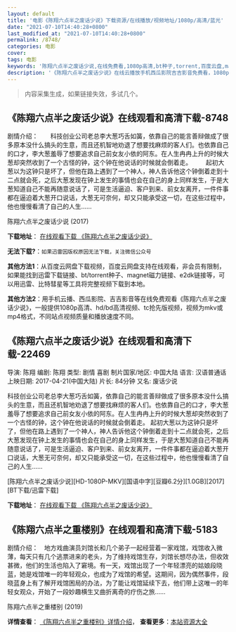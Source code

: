 ```yaml
---
layout: default
title: '电影《陈翔六点半之废话少说》下载资源/在线播放/视频地址/1080p/高清/蓝光'
date: "2021-07-10T14:40:28+0800"
last_modified_at: "2021-07-10T14:40:28+0800"
permalink: /8748/
categories: 电影
cover:
tags: 电影
keywords: '陈翔六点半之废话少说,在线免费看,1080p高清,bt种子,torrent,百度云盘,magnet,磁力链,迅雷下载资源'
description: '《陈翔六点半之废话少说》在线云播放手机西瓜影院吉吉影音免费看，1080p高清bd/hd未删减完整版和tc抢先枪版，mkv/mp4格式，附带bt/torrent种子、magnet/磁力链、百度云盘、网盘资源迅雷下载链接'
---
```


>内容采集生成，如果链接失效，多试几个。


## 《陈翔六点半之废话少说》在线观看和高清下载-8748

剧情介绍：　　科技创业公司老总李大葱巧舌如簧，依靠自己的能言善辩做成了很多原本没什么搞头的生意，而且还机智地劝退了想要找麻烦的客人们。也依靠自己的口才，李大葱羞辱了想要追求自己前女友小依的阿东。在人生冉冉上升的时候大葱却突然收到了一个古怪的钟，这个钟在他说话的时候就会倒着走。 　　起初大葱以为这钟只是坏了，但他在路上遇到了一个神人，神人告诉他这个钟倒着走到十二点就会死，之后大葱发现在钟上发生的事情也会在自己的身上同样发生，于是大葱知道自己不能再随意说话了，可是生活逼迫、客户到来、前女友离开，一件件事都在逼迫着大葱开口说话，大葱无可奈何，却又只能承受这一切，在这些过程中，他也慢慢看清了自己的人生……


陈翔六点半之废话少说 (2017)

**下载地址**： [在线观看下载 《陈翔六点半之废话少说》](https://www.btbtdy.me/btdy/dy10513.html) 


**无法下载?**：`如果迅雷因版权原因无法下载，关注微信公众号 `

**其他方法1**：从百度云网盘下载视频，百度云网盘支持在线观看，非会员有限制，如果能找到迅雷下载链接、bt/torrent种子、magnet磁力链接、e2dk链接等，可以用迅雷、比特彗星等工具将完整视频下载到本地。

**其他方法2**：用手机云播、西瓜影院、吉吉影音等在线免费观看《陈翔六点半之废话少说》，一般提供1080p高清、hd/bd高清视频、tc抢先版视频，视频为mkv或mp4格式，不同站点视频质量和播放速度不同。


## 《陈翔六点半之废话少说》在线观看和高清下载-22469

导演: 陈翔 编剧: 陈翔 类型: 剧情 喜剧 制片国家/地区: 中国大陆 语言: 汉语普通话 上映日期: 2017-04-21(中国大陆) 片长: 84分钟 又名: 废话少说

科技创业公司老总李大葱巧舌如簧，依靠自己的能言善辩做成了很多原本没什么搞头的生意，而且还机智地劝退了想要找麻烦的客人们。也依靠自己的口才，李大葱羞辱了想要追求自己前女友小依的阿东。在人生冉冉上升的时候大葱却突然收到了一个古怪的钟，这个钟在他说话的时候就会倒着走。 起初大葱以为这钟只是坏了，但他在路上遇到了一个神人，神人告诉他这个钟倒着走到十二点就会死，之后大葱发现在钟上发生的事情也会在自己的身上同样发生，于是大葱知道自己不能再随意说话了，可是生活逼迫、客户到来、前女友离开，一件件事都在逼迫着大葱开口说话，大葱无可奈何，却又只能承受这一切，在这些过程中，他也慢慢看清了自己的人生……


[陈翔六点半之废话少说][HD-1080P-MKV][国语中字][豆瓣6.2分][1.0GB][2017][BT下载/迅雷下载]

**下载地址**： [在线观看下载 《陈翔六点半之废话少说》](https://www.btdx8.com/torrent/chenxiangliudianbanzhifeihuashaoshuo_2017.html) 


## 《陈翔六点半之重楼别》在线观看和高清下载-5183

剧情介绍：　地方戏曲演员刘馆长和几个弟子一起经营着一家戏馆，戏馆收入微薄，每天只有几个逃票进来的老头，为了维持戏馆生存，刘馆长想尽办法，但收效甚微，他们的生活也陷入了窘境。有一天，戏馆出现了一个年轻漂亮的姑娘段晓蓝，她是戏馆唯一的年轻观众，也成为了戏馆的希望。这期间，因为偶然事件，段晓蓝身上有了解开戏馆困局的办法，为了能让戏馆延续下去，他们带上这唯一的年轻女观众，开始了一段妙趣横生又曲折离奇的疗伤之旅……


陈翔六点半之重楼别 (2019)

**详情查看**： [《陈翔六点半之重楼别》详情介绍](/movie/5183/)， **查看更多**：[本站资源大全](/movie/t/all/)

